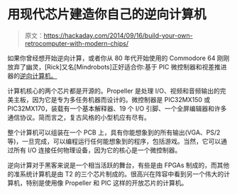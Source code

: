 # 用现代芯片建造你自己的逆向计算机

> 原文：<https://hackaday.com/2014/09/16/build-your-own-retrocomputer-with-modern-chips/>

如果你曾经想开始逆向计算，或者你从 80 年代开始使用的 Commodore 64 刚刚放弃了幽灵，[Rick]又名[Mindrobots]正好适合你:基于 PIC 微控制器和视差推进器的[逆向计算机。](http://www.instructables.com/id/Building-your-own-Micromite-Companion-Minicomputer/step3/The-Micromite/)

计算机核心的两个芯片都是开源的。Propeller 是处理 I/O、视频和音频输出的完美主板，因为它是专为多任务机器而设计的。微控制器是 PIC32MX150 或 PIC32MX170，装载有一个基本解释器、19 个 I/O 引脚、一个全屏编辑器和许多通信协议。简而言之，复古风格的小型机应有尽有。

整个计算机可以组装在一个 PCB 上，具有你能想象到的所有输出(VGA、PS/2 等)，一旦完成，可以编程运行任何能想象到的程序，包括游戏。当然，它可以通过所有 I/O 连接任何物理设备，因为它的核心是一个微控制器。

逆向计算对于黑客来说是一个相当活跃的舞台，有些是由 FPGAs 制成的，而其他的准系统计算机是由 T2 的三个芯片制成的。很高兴在阵容中看到另一个伟大的计算机，特别是使用像 Propeller 和 PIC 这样的开放芯片的计算机。